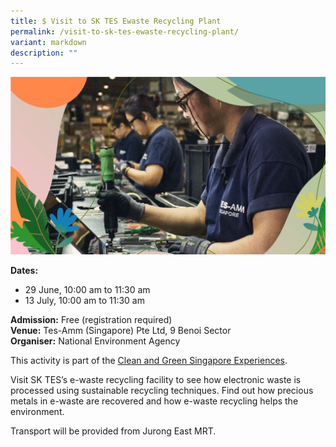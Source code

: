```yaml
---
title: $ Visit to SK TES Ewaste Recycling Plant
permalink: /visit-to-sk-tes-ewaste-recycling-plant/
variant: markdown
description: ""
---
```

![TES Ewaste Recycling](/images/Tours/TES.jpg)

**Dates:** <br>
* 29 June, 10:00 am to 11:30 am&nbsp;
* 13 July, 10:00 am to 11:30 am<br>

**Admission:** Free (registration required) <br>
**Venue:** Tes\-Amm (Singapore) Pte Ltd, 9 Benoi Sector<br>
**Organiser:** National Environment Agency

This activity is part of the [Clean and Green Singapore Experiences](https://www.cgs.gov.sg/cgs-experiences).&nbsp;

Visit SK TES’s e-waste recycling facility to see how electronic waste is processed using sustainable recycling techniques. Find out how precious metals in e-waste are recovered and how e-waste recycling helps the environment.&nbsp;

Transport will be provided from Jurong East MRT.

<a class="btn-link" target="_blank" href="https://www.eventbrite.sg/e/tes-factory-tour-on-e-waste-recycling-tickets-643550716517">
	<img src="/images/gogreensg_website-32.png">
</a>

<style>
	.btn-link {
		display: none;
	}
	a.btn-link[target="_blank"]:after {
	display: none;
}
	.btn-link > img {
		width: 100%;
	}
</style>